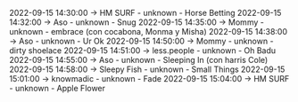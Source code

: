 2022-09-15 14:30:00 -> HM SURF - unknown - Horse Betting
2022-09-15 14:32:00 -> Aso - unknown - Snug
2022-09-15 14:35:00 -> Mommy - unknown - embrace (con cocabona, Monma y Misha)
2022-09-15 14:38:00 -> Aso - unknown - Ur Ok
2022-09-15 14:50:00 -> Mommy - unknown - dirty shoelace
2022-09-15 14:51:00 -> less.people - unknown - Oh Badu
2022-09-15 14:55:00 -> Aso - unknown - Sleeping In (con harris Cole)
2022-09-15 14:58:00 -> Sleepy Fish - unknown - Small Things
2022-09-15 15:01:00 -> knowmadic - unknown - Fade
2022-09-15 15:04:00 -> HM SURF - unknown - Apple Flower
